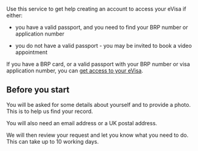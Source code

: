 <p class="govuk-!-margin-top-0">Use this service to get help creating an account to access your eVisa if either:</p>

- you have a valid passport, and you need to find your BRP number or application number

- you do not have a valid passport - you may be invited to book a video appointment

If you have a BRP card, or a valid passport with your BRP number or visa application number, you can [get access to your eVisa](https://www.gov.uk/get-access-evisa).

<h2 class="govuk-heading-m">Before you start</h2>

You will be asked for some details about yourself and to provide a photo. This is to help us find your record.

You will also need an email address or a UK postal address.

We will then review your request and let you know what you need to do. This can take up to 10 working days.

